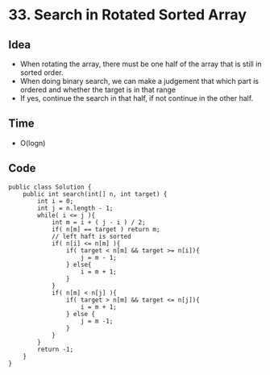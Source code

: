 # 33. Search in Rotated Sorted Array
## Idea 
* When rotating the array, there must be one half of the array that is still in sorted order.
* When doing binary search, we can make a judgement that which part is ordered and whether the target is in that range
* If yes, continue the search in that half, if not continue in the other half.

## Time 
* O(logn)

## Code

```
public class Solution {
    public int search(int[] n, int target) {
        int i = 0;
        int j = n.length - 1;
        while( i <= j ){
            int m = i + ( j - i ) / 2;
            if( n[m] == target ) return m;
            // left haft is sorted 
            if( n[i] <= n[m] ){
                if( target < n[m] && target >= n[i]){
                    j = m - 1;
                } else{
                    i = m + 1;
                }
            }
            if( n[m] < n[j] ){
                if( target > n[m] && target <= n[j]){
                    i = m + 1;
                } else {
                    j = m -1;
                }
            }
        }
        return -1;
    }
}
```